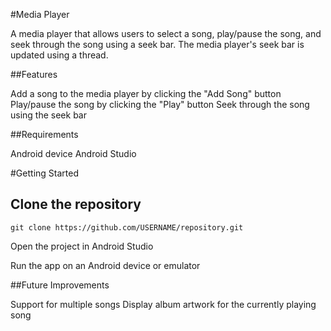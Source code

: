 #Media Player

A media player that allows users to select a song, play/pause the song, and seek through the song using a seek bar. The media player's seek bar is updated using a thread.


##Features

Add a song to the media player by clicking the "Add Song" button
Play/pause the song by clicking the "Play" button
Seek through the song using the seek bar

##Requirements

Android device
Android Studio

#Getting Started

   ## Clone the repository

```git clone https://github.com/USERNAME/repository.git```

Open the project in Android Studio

Run the app on an Android device or emulator

##Future Improvements

Support for multiple songs
Display album artwork for the currently playing song
